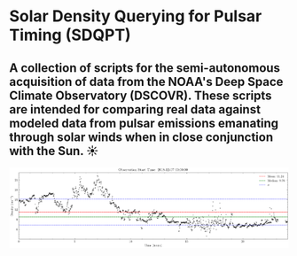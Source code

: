 # Solar Density Querying for Pulsar Timing  (SDQPT)

A collection of scripts for the semi-autonomous acquisition of data from the NOAA's Deep Space Climate Observatory (DSCOVR). These scripts are intended for comparing real data against modeled data from pulsar emissions emanating through solar winds when in close conjunction with the Sun. ☀️
---
![Example Plot](example-plot.png)
